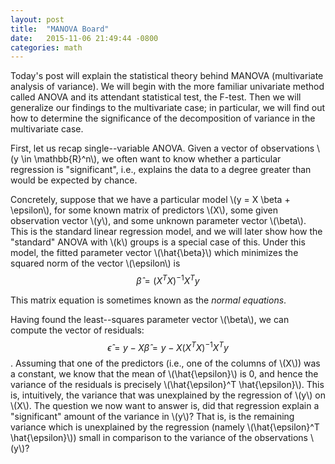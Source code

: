 ```yaml
---
layout: post
title:  "MANOVA Board"
date:   2015-11-06 21:49:44 -0800
categories: math
---
```


Today's post will explain the statistical theory behind MANOVA (multivariate
analysis of variance). We will begin with the more familiar univariate method
called ANOVA and its attendant statistical test, the F-test. Then we will
generalize our findings to the multivariate case; in particular, we will
find out how to determine the significance of the decomposition of variance
in the multivariate case.

First, let us recap single--variable ANOVA. Given a vector of observations
\\(y \in \mathbb{R}^n\\), we often want to know whether a particular regression
is "significant", i.e., explains the data to a degree greater than would be
expected by chance.

Concretely, suppose that we have a particular model \\(y = X \beta + \epsilon\\),
for some known matrix of predictors \\(X\\), some given observation vector \\(y\\),
and some unknown parameter vector \\(\beta\\). This is the standard linear regression
model, and we will later show how the "standard" ANOVA with \\(k\\) groups is a
special case of this. Under this model, the fitted parameter vector \\(\hat{\beta}\\)
which minimizes the squared norm of the vector \\(\epsilon\\)
is $$\hat{\beta} = (X^T X)^{-1} X^T y$$

This matrix equation is sometimes known as the *normal equations*.

Having found the least--squares parameter vector \\(\beta\\), we can compute
the vector of residuals: $$\hat{\epsilon} = y - X \hat{\beta} = y - X (X^T
X)^{-1} X^T y$$.  Assuming that one of the predictors (i.e., one of the columns
of \\(X\\)) was a constant, we know that the mean of \\(\hat{\epsilon}\\) is 0,
and hence the variance of the residuals is precisely \\(\hat{\epsilon}^T
\hat{\epsilon}\\). This is, intuitively, the variance that was unexplained by
the regression of \\(y\\) on \\(X\\). The question we now want to answer is,
did that regression explain a "significant" amount of the variance in \\(y\\)?
That is, is the remaining variance which is unexplained by the regression
(namely \\(\hat{\epsilon}^T \hat{\epsilon}\\)) small in comparison to the
variance of the observations \\(y\\)?
